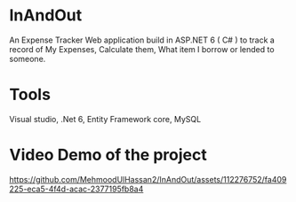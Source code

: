 # InAndOut 
An Expense Tracker Web application build in ASP.NET 6 ( C# ) to track a record of My Expenses, Calculate them, What item I borrow or lended to someone.

# Tools
Visual studio, .Net 6, Entity Framework core, MySQL

# Video Demo of the project 

https://github.com/MehmoodUlHassan2/InAndOut/assets/112276752/fa409225-eca5-4f4d-acac-2377195fb8a4


